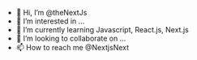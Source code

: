 - 👋 Hi, I’m @theNextJs
- 👀 I’m interested in ...
- 🌱 I’m currently learning Javascript, React.js, Next.js
- 💞️ I’m looking to collaborate on ...
- 📫 How to reach me @NextjsNext

<!---
theNextJs/theNextJs is a ✨ special ✨ repository because its `README.md` (this file) appears on your GitHub profile.
You can click the Preview link to take a look at your changes.
--->
